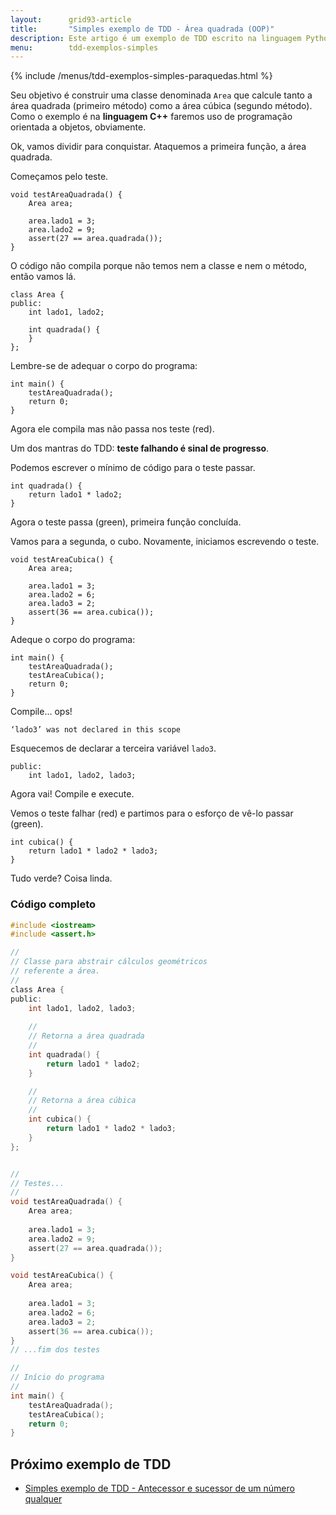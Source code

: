 ```yaml
---
layout:      grid93-article
title:       "Simples exemplo de TDD - Área quadrada (OOP)"
description: Este artigo é um exemplo de TDD escrito na linguagem Python que tem como objetivo criar uma classe para representar a área (geometria)
menu:        tdd-exemplos-simples
---
```


{% include /menus/tdd-exemplos-simples-paraquedas.html %}

Seu objetivo é construir uma classe denominada `Area` que calcule tanto a área quadrada (primeiro método) como a
área cúbica (segundo método). Como o exemplo é na __linguagem C++__ faremos uso de programação orientada a objetos, 
obviamente.

Ok, vamos dividir para conquistar. Ataquemos a primeira função, a área quadrada.

Começamos pelo teste.

    void testAreaQuadrada() {
        Area area;

        area.lado1 = 3;
        area.lado2 = 9;
        assert(27 == area.quadrada());
    }

O código não compila porque não temos nem a classe e nem o método, então vamos lá.

    class Area {
    public:
        int lado1, lado2;

        int quadrada() {
        }
    };

Lembre-se de adequar o corpo do programa:

    int main() {
        testAreaQuadrada();
        return 0;
    }

Agora ele compila mas não passa nos teste (red).

Um dos mantras do TDD: __teste falhando é sinal de progresso__.

Podemos escrever o mínimo de código para o teste passar.

    int quadrada() {
        return lado1 * lado2;
    }

Agora o teste passa (green), primeira função concluída.

Vamos para a segunda, o cubo. Novamente, iniciamos escrevendo o teste.

    void testAreaCubica() {
        Area area;

        area.lado1 = 3;
        area.lado2 = 6;
        area.lado3 = 2;
        assert(36 == area.cubica());
    }

Adeque o corpo do programa:

    int main() {
        testAreaQuadrada();
        testAreaCubica();
        return 0;
    }

Compile... ops!

    ‘lado3’ was not declared in this scope

Esquecemos de declarar a terceira variável `lado3`.

    public:
        int lado1, lado2, lado3;

Agora vai! Compile e execute.

Vemos o teste falhar (red) e partimos para o esforço de vê-lo passar (green).
    
    int cubica() {
        return lado1 * lado2 * lado3;
    }

Tudo verde? Coisa linda.


### Código completo

```c
#include <iostream>
#include <assert.h>

//
// Classe para abstrair cálculos geométricos
// referente a área.
//
class Area {
public:
    int lado1, lado2, lado3;
    
    //
    // Retorna a área quadrada
    //
    int quadrada() {
        return lado1 * lado2;
    }

    //
    // Retorna a área cúbica
    //
    int cubica() {
        return lado1 * lado2 * lado3;
    }
};


//
// Testes...
//
void testAreaQuadrada() {
    Area area;
    
    area.lado1 = 3;
    area.lado2 = 9;
    assert(27 == area.quadrada());
}

void testAreaCubica() {
    Area area;
    
    area.lado1 = 3;
    area.lado2 = 6;
    area.lado3 = 2;
    assert(36 == area.cubica());
}
// ...fim dos testes

//
// Início do programa
//
int main() {
    testAreaQuadrada();
    testAreaCubica();
    return 0;
}
```



Próximo exemplo de TDD
---

- [Simples exemplo de TDD - Antecessor e sucessor de um número qualquer](/tdd/exemplo-tdd-antecessor-sucessor/)